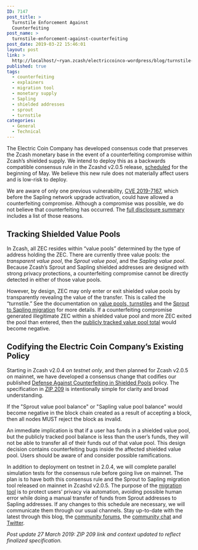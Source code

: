 ```yaml
---
ID: 7147
post_title: >
  Turnstile Enforcement Against
  Counterfeiting
post_name: >
  turnstile-enforcement-against-counterfeiting
post_date: 2019-03-22 15:46:01
layout: post
link: >
  http://localhost/~ryan.zcash/electriccoinco-wordpress/blog/turnstile-enforcement-against-counterfeiting/
published: true
tags:
  - counterfeiting
  - explainers
  - migration tool
  - monetary supply
  - Sapling
  - shielded addresses
  - sprout
  - turnstile
categories:
  - General
  - Technical
---
```

<!-- wp:paragraph -->
<p>The Electric Coin Company has developed consensus code that preserves the Zcash monetary base in the event of a counterfeiting compromise within Zcash’s shielded supply. We intend to deploy this as a backwards compatible consensus rule in the Zcashd v2.0.5 release, <a href="https://z.cash/support/schedule/">scheduled</a> for the beginning of May. We believe this new rule does not materially affect users and is low-risk to deploy.<br /></p>
<!-- /wp:paragraph -->
<!-- wp:paragraph -->
<p>We are aware of only one previous vulnerability, <a href="https://z.cash/blog/zcash-counterfeiting-vulnerability-successfully-remediated/">CVE 2019-7167</a>, which before the Sapling network upgrade activation, could have allowed a counterfeiting compromise. Although a compromise was possible, we do not believe that counterfeiting has occurred. The <a href="https://z.cash/blog/zcash-counterfeiting-vulnerability-successfully-remediated/#summary">full disclosure summary</a> includes a list of those reasons.</p>
<!-- /wp:paragraph -->
<!-- wp:heading -->
<h2>Tracking Shielded Value Pools</h2>
<!-- /wp:heading -->
<!-- wp:paragraph -->
<p>In Zcash, all ZEC resides within “value pools” determined by the type of address holding the ZEC. There are currently three value pools: the <em>transparent value pool</em>, the <em>Sprout value pool</em>, and the <em>Sapling value pool</em>. Because Zcash’s Sprout and Sapling shielded addresses are designed with strong privacy protections, a counterfeiting compromise cannot be directly detected in either of those value pools.<br /></p>
<!-- /wp:paragraph -->
<!-- wp:paragraph -->
<p>However, by design, ZEC may only enter or exit shielded value pools by transparently revealing the value of the transfer. This is called the “turnstile.” See the documentation on <a href="https://zcash.readthedocs.io/en/latest/rtd_pages/addresses.html#value-pools">value pools, turnstiles</a> and the <a href="https://zcash.readthedocs.io/en/latest/rtd_pages/sapling_turnstile.html">Sprout to Sapling migration</a> for more details. If a counterfeiting compromise generated illegitimate ZEC within a shielded value pool and more ZEC exited the pool than entered, then the <a href="https://zcha.in/statistics/network">publicly tracked value pool total</a> would become negative. </p>
<!-- /wp:paragraph -->
<!-- wp:heading -->
<h2>Codifying the Electric Coin Company’s Existing Policy</h2>
<!-- /wp:heading -->
<!-- wp:paragraph -->
<p>Starting in Zcash v2.0.4 <em>on testnet only</em>, and then planned for Zcash v2.0.5 on mainnet, we have developed a consensus change that codifies our published <a href="https://z.cash/blog/defense-against-counterfeiting-in-shielded-pools/">Defense Against Counterfeiting in Shielded Pools</a> policy. The specification in <a rel="noreferrer noopener" aria-label=" (opens in a new tab)" href="https://github.com/zcash/zips/blob/master/zip-0209.rst" target="_blank">ZIP 209</a> is intentionally simple for clarity and broad understanding.</p>
<!-- /wp:paragraph -->
<!-- wp:paragraph -->
<p>If the "Sprout value pool balance" or "Sapling value pool balance" would become negative in the block chain created as a result of accepting a block, then all nodes MUST reject the block as invalid.</p>
<!-- /wp:paragraph -->
<!-- wp:paragraph -->
<p>An immediate implication is that if a user has funds in a shielded value pool, but the publicly tracked pool balance is less than the user’s funds, they will not be able to transfer all of their funds out of that value pool. This design decision contains counterfeiting bugs inside the affected shielded value pool. Users should be aware of and consider possible ramifications.<br /></p>
<!-- /wp:paragraph -->
<!-- wp:paragraph -->
<p>In addition to deployment on testnet in 2.0.4, we will complete parallel simulation tests for the consensus rule before going live on mainnet. The plan is to have both this consensus rule and the Sprout to Sapling migration tool released on mainnet in Zcashd v2.0.5. The purpose of the <a href="https://zcash.readthedocs.io/en/latest/rtd_pages/sapling_turnstile.html#migration-tool">migration tool</a> is to protect users’ privacy via automation, avoiding possible human error while doing a manual transfer of funds from Sprout addresses to Sapling addresses. If any changes to this schedule are necessary, we will communicate them through our usual channels. Stay up-to-date with the latest through this blog, the <a rel="noreferrer noopener" aria-label=" (opens in a new tab)" href="https://forum.zcashcommunity.com/" target="_blank">community forums</a>, the <a rel="noreferrer noopener" aria-label=" (opens in a new tab)" href="https://chat.zcashcommunity.com/" target="_blank">community chat</a> and <a rel="noreferrer noopener" aria-label=" (opens in a new tab)" href="https://twitter.com/electriccoinco" target="_blank">Twitter</a>.</p>
<!-- /wp:paragraph -->
<!-- wp:paragraph -->
<p><em>Post update 27 March 2019: ZIP 209 link and context updated to reflect finalized specification.</em></p>
<!-- /wp:paragraph -->